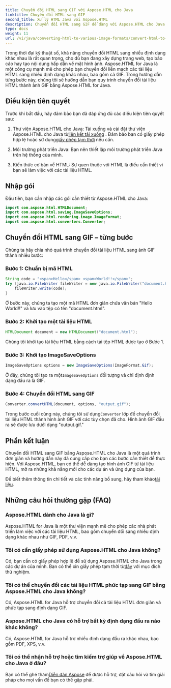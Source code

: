 ```yaml
---
title: Chuyển đổi HTML sang GIF với Aspose.HTML cho Java
linktitle: Chuyển đổi HTML sang GIF
second_title: Xử lý HTML Java với Aspose.HTML
description: Chuyển đổi HTML sang GIF dễ dàng với Aspose.HTML cho Java. Tạo hình ảnh tuyệt đẹp từ tài liệu HTML. Bắt đầu ngay!
type: docs
weight: 11
url: /vi/java/converting-html-to-various-image-formats/convert-html-to-gif/
---
```


Trong thời đại kỹ thuật số, khả năng chuyển đổi HTML sang nhiều định dạng khác nhau là rất quan trọng, cho dù bạn đang xây dựng trang web, tạo báo cáo hay tạo nội dung hấp dẫn về mặt hình ảnh. Aspose.HTML for Java là một công cụ mạnh mẽ cho phép bạn chuyển đổi liền mạch các tài liệu HTML sang nhiều định dạng khác nhau, bao gồm cả GIF. Trong hướng dẫn từng bước này, chúng tôi sẽ hướng dẫn bạn quy trình chuyển đổi tài liệu HTML thành ảnh GIF bằng Aspose.HTML for Java.

## Điều kiện tiên quyết

Trước khi bắt đầu, hãy đảm bảo bạn đã đáp ứng đủ các điều kiện tiên quyết sau:

1. Thư viện Aspose.HTML cho Java: Tải xuống và cài đặt thư viện Aspose.HTML cho Java từ[liên kết tải xuống](https://releases.aspose.com/html/java/) . Đảm bảo bạn có giấy phép hợp lệ hoặc sử dụng[giấy phép tạm thời](https://purchase.aspose.com/temporary-license/) nếu cần.

2. Môi trường phát triển Java: Bạn nên thiết lập môi trường phát triển Java trên hệ thống của mình.

3. Kiến thức cơ bản về HTML: Sự quen thuộc với HTML là điều cần thiết vì bạn sẽ làm việc với các tài liệu HTML.

## Nhập gói

Đầu tiên, bạn cần nhập các gói cần thiết từ Aspose.HTML cho Java:

```java
import com.aspose.html.HTMLDocument;
import com.aspose.html.saving.ImageSaveOptions;
import com.aspose.html.rendering.image.ImageFormat;
import com.aspose.html.converters.Converter;
```

## Chuyển đổi HTML sang GIF – từng bước

Chúng ta hãy chia nhỏ quá trình chuyển đổi tài liệu HTML sang ảnh GIF thành nhiều bước:

### Bước 1: Chuẩn bị mã HTML

```java
String code = "<span>Hello</span> <span>World!!</span>";
try (java.io.FileWriter fileWriter = new java.io.FileWriter("document.html")) {
    fileWriter.write(code);
}
```

Ở bước này, chúng ta tạo một mã HTML đơn giản chứa văn bản "Hello World!!" và lưu vào tệp có tên "document.html".

### Bước 2: Khởi tạo một tài liệu HTML

```java
HTMLDocument document = new HTMLDocument("document.html");
```

Chúng tôi khởi tạo tài liệu HTML bằng cách tải tệp HTML được tạo ở Bước 1.

### Bước 3: Khởi tạo ImageSaveOptions

```java
ImageSaveOptions options = new ImageSaveOptions(ImageFormat.Gif);
```

 Ở đây, chúng tôi tạo ra một`ImageSaveOptions` đối tượng và chỉ định định dạng đầu ra là GIF.

### Bước 4: Chuyển đổi HTML sang GIF

```java
Converter.convertHTML(document, options, "output.gif");
```

 Trong bước cuối cùng này, chúng tôi sử dụng`Converter` lớp để chuyển đổi tài liệu HTML thành hình ảnh GIF với các tùy chọn đã cho. Hình ảnh GIF đầu ra sẽ được lưu dưới dạng "output.gif."

## Phần kết luận

Chuyển đổi HTML sang GIF bằng Aspose.HTML cho Java là một quá trình đơn giản và hướng dẫn này đã cung cấp cho bạn các bước cần thiết để thực hiện. Với Aspose.HTML, bạn có thể dễ dàng tạo hình ảnh GIF từ tài liệu HTML, mở ra những khả năng mới cho các dự án và ứng dụng của bạn.

 Để biết thêm thông tin chi tiết và các tính năng bổ sung, hãy tham khảo[tài liệu](https://reference.aspose.com/html/java/).

## Những câu hỏi thường gặp (FAQ)

### Aspose.HTML dành cho Java là gì?
   Aspose.HTML for Java là một thư viện mạnh mẽ cho phép các nhà phát triển làm việc với các tài liệu HTML, bao gồm chuyển đổi sang nhiều định dạng khác nhau như GIF, PDF, v.v.

### Tôi có cần giấy phép sử dụng Aspose.HTML cho Java không?
 Có, bạn cần có giấy phép hợp lệ để sử dụng Aspose.HTML cho Java trong các dự án của mình. Bạn có thể xin giấy phép tạm thời từ[đây](https://purchase.aspose.com/temporary-license/) với mục đích thử nghiệm.

### Tôi có thể chuyển đổi các tài liệu HTML phức tạp sang GIF bằng Aspose.HTML cho Java không?
Có, Aspose.HTML for Java hỗ trợ chuyển đổi cả tài liệu HTML đơn giản và phức tạp sang định dạng GIF.

### Aspose.HTML cho Java có hỗ trợ bất kỳ định dạng đầu ra nào khác không?
Có, Aspose.HTML for Java hỗ trợ nhiều định dạng đầu ra khác nhau, bao gồm PDF, XPS, v.v.

### Tôi có thể nhận hỗ trợ hoặc tìm kiếm trợ giúp về Aspose.HTML cho Java ở đâu?
 Bạn có thể ghé thăm[Diễn đàn Aspose](https://forum.aspose.com/) để được hỗ trợ, đặt câu hỏi và tìm giải pháp cho mọi vấn đề bạn có thể gặp phải.